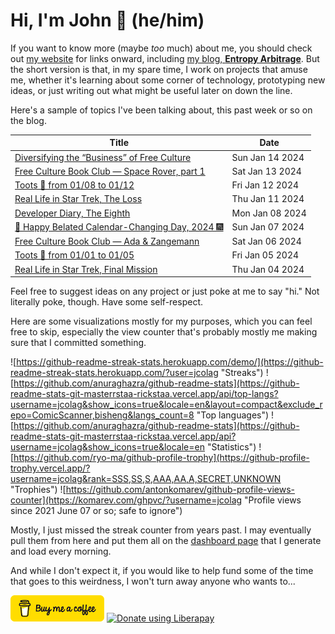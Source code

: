 # Hi, I'm John 👋 (he/him)

If you want to know more (maybe *too* much) about me, you should check out [my website](https://john.colagioia.net/) for links onward, including [my blog, **Entropy Arbitrage**](https://john.colagioia.net/blog).  But the short version is that, in my spare time, I work on projects that amuse me, whether it's learning about some corner of technology, prototyping new ideas, or just writing out what might be useful later on down the line.

Here's a sample of topics I've been talking about, this past week or so on the blog.

|Title|Date|
|-----|-------|
|[Diversifying the “Business” of Free Culture](https://john.colagioia.net/blog/2024/01/14/diversify.html)|Sun Jan 14 2024|
|[Free Culture Book Club — Space Rover, part 1](https://john.colagioia.net/blog/2024/01/13/space-rover-1.html)|Sat Jan 13 2024|
|[Toots 🦣 from 01/08 to 01/12](https://john.colagioia.net/blog/2024/01/12/week.html)|Fri Jan 12 2024|
|[Real Life in Star Trek, The Loss](https://john.colagioia.net/blog/2024/01/11/loss.html)|Thu Jan 11 2024|
|[Developer Diary, The Eighth](https://john.colagioia.net/blog/2024/01/08/eighth.html)|Mon Jan 08 2024|
|[🍾 Happy Belated Calendar-Changing Day, 2024 🎆](https://john.colagioia.net/blog/2024/01/07/hny2024.html)|Sun Jan 07 2024|
|[Free Culture Book Club — Ada &amp; Zangemann](https://john.colagioia.net/blog/2024/01/06/ada-zangemann.html)|Sat Jan 06 2024|
|[Toots 🦣 from 01/01 to 01/05](https://john.colagioia.net/blog/2024/01/05/week.html)|Fri Jan 05 2024|
|[Real Life in Star Trek, Final Mission](https://john.colagioia.net/blog/2024/01/04/final-mission.html)|Thu Jan 04 2024|

Feel free to suggest ideas on any project or just poke at me to say "hi." Not literally poke, though. Have some self-respect.

Here are some visualizations mostly for my purposes, which you can feel free to skip, especially the view counter that's probably mostly me making sure that I committed something.

![https://github-readme-streak-stats.herokuapp.com/demo/](https://github-readme-streak-stats.herokuapp.com/?user=jcolag "Streaks")
![https://github.com/anuraghazra/github-readme-stats](https://github-readme-stats-git-masterrstaa-rickstaa.vercel.app/api/top-langs?username=jcolag&show_icons=true&locale=en&layout=compact&exclude_repo=ComicScanner,bisheng&langs_count=8 "Top languages")
![https://github.com/anuraghazra/github-readme-stats](https://github-readme-stats-git-masterrstaa-rickstaa.vercel.app/api?username=jcolag&show_icons=true&locale=en "Statistics")
![https://github.com/ryo-ma/github-profile-trophy](https://github-profile-trophy.vercel.app/?username=jcolag&rank=SSS,SS,S,AAA,AA,A,SECRET,UNKNOWN "Trophies")
![https://github.com/antonkomarev/github-profile-views-counter](https://komarev.com/ghpvc/?username=jcolag "Profile views since 2021 June 07 or so; safe to ignore")

Mostly, I just missed the streak counter from years past.  I may eventually pull them from here and put them all on the [dashboard page](https://github.com/jcolag/dash) that I generate and load every morning.

And while I don't expect it, if you would like to help fund some of the time that goes to this weirdness, I won't turn away anyone who wants to...

[<img src="images/default-yellow.png" alt="Buy Me a Coffee" width="150px"/>](https://www.buymeacoffee.com/jcolag)
<a href="https://liberapay.com/jcolag/donate"><img alt="Donate using Liberapay" src="https://liberapay.com/assets/widgets/donate.svg"></a>

